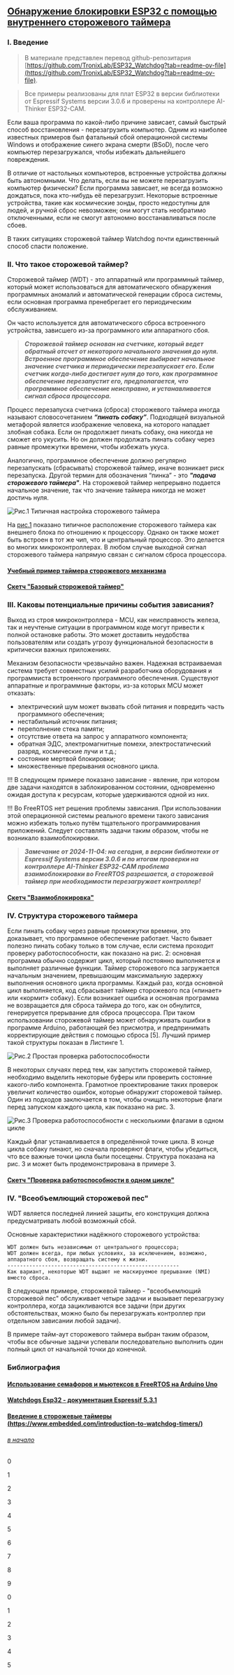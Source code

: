 ## [Обнаружение блокировки ESP32 с помощью внутреннего сторожевого таймера](https://github.com/TronixLab/ESP32_Watchdog?tab=readme-ov-file)

### I. Введение

> В материале представлен перевод github-репозитария [https://github.com/TronixLab/ESP32_Watchdog?tab=readme-ov-file](https://github.com/TronixLab/ESP32_Watchdog?tab=readme-ov-file).

> Все примеры реализованы для плат ESP32 в версии библиотеки от Espressif Systems версии 3.0.6 и проверены на контроллере AI-Thinker ESP32-CAM.

Если ваша программа по какой-либо причине зависает, самый быстрый способ восстановления - перезагрузить компьютер. Одним из наиболее известных примеров был фатальный сбой операционной системы Windows и отображение синего экрана смерти (BSoD), после чего компьютер перезагружался, чтобы избежать дальнейшего повреждения. 

В отличие от настольных компьютеров, встроенные устройства должны быть автономными. Что делать, если вы не можете перезагрузить компьютер физически? Если программа зависает, не всегда возможно дождаться, пока кто-нибудь eё перезагрузит. Некоторые встроенные устройства, такие как космические зонды, просто недоступны для людей, и ручной сброс невозможен; они могут стать необратимо отключенными, если не смогут автономно восстанавливаться после сбоев. 

В таких ситуациях сторожевой таймер Watchdog почти единственный способ спасти положение. 

### II. Что такое сторожевой таймер?

Сторожевой таймер (WDT) - это аппаратный или программный таймер, который может использоваться для автоматического обнаружения программных аномалий и автоматической генерации сброса системы, если основная программа пренебрегает его периодическим обслуживанием. 

Он часто используется для автоматического сброса встроенного устройства, зависшего из-за программного или аппаратного сбоя. 

> ***Сторожевой таймер основан на счетчике, который ведет обратный отсчет от некоторого начального значения до нуля. Встроенное программное обеспечение выбирает начальное значение счетчика и периодически перезапускает его. Если счетчик когда-либо достигает нуля до того, как программное обеспечение перезапустит его, предполагается, что программное обеспечение неисправно, и устанавливается сигнал сброса процессора.***

Процесс перезапуска счетчика (сброса) сторожевого таймера иногда называют словосочетанием ***“пинать собаку”***. Подходящей визуальной метафорой является изображение человека, на которого нападает злобная собака. Если он продолжает пинать собаку, она никогда не сможет его укусить. Но он должен продолжать пинать собаку через равные промежутки времени, чтобы избежать укуса. 

Аналогично, программное обеспечение должно регулярно перезапускать (сбрасывать) сторожевой таймер, иначе возникает риск перезапуска. Другой термин для обозначения “пинка” - это ***"подача сторожевого таймера"***. На сторожевой таймер непрерывно подается начальное значение, так что значение таймера никогда не может достичь нуля.

![Рис.1 Типичная настройка сторожевого таймера](A-typical-Watchdog-setup.jpg)

На [рис.1](#) показано типичное расположение сторожевого таймера как внешнего блока по отношению к процессору. Однако он также может быть встроен в тот же чип, что и центральный процессор. Это делается во многих микроконтроллерах. В любом случае выходной сигнал сторожевого таймера напрямую связан с сигналом сброса процессора.

#### [Учебный пример таймера сторожевого механизма](ex3-0-6_0_Watchdog/ex3-0-6_0_Watchdog.ino)

#### [Скетч "Базовый сторожевой таймер"](ex3-0-6_1_BasicWDT/ex3-0-6_1_BasicWDT.ino)

### III. Каковы потенциальные причины события зависания?

Выход из строя микроконтроллера - MCU, как неисправность железа, так и неучтеные ситуации в программном коде могут привести к полной остановке работы. Это может доставить неудобства пользователям или создать угрозу функциональной безопасности в критически важных приложениях. 

Механизм безопасности чрезвычайно важен. Надежная встраиваемая система требует совместных усилий разработчика оборудования и программиста встроенного программного обеспечения. Существуют аппаратные и программные факторы, из-за которых MCU может отказать:

- электрический шум может вызвать сбой питания и повредить часть программного обеспечения;
- нестабильный источник питания;
- переполнение стека памяти;
- отсутствие ответа на запрос у аппаратного компонента;
- обратная ЭДС, электромагнитные помехи, электростатический разряд, космические лучи и т.д.;
- состояние мертвой блокировки;
- множественные прерывания основного цикла.

!!! В следующем примере показано зависание -  явление, при котором две задачи находятся в заблокированном состоянии, одновременно ожидая доступа к ресурсам, которые удерживаются одной из них. 

!!! Во FreeRTOS нет решения проблемы зависания. При использовании этой операционной системы реального времени такого зависания можно избежать только путём тщательного программирования приложений. Следует составлять задачи таким образом, чтобы не возникало взаимоблокировки.

> ***Замечание от 2024-11-04: на сегодня, в версии библиотеки от Espressif Systems версии 3.0.6 и по итогам проверки на контроллере AI-Thinker ESP32-CAM проблема взаимоблокировки во  FreeRTOS разрешается, а сторожевой таймер при необходимости перезагружает контроллер!***

#### [Скетч "Взаимоблокировка"](ex3-0-6_2_DeadLockWDT/ex3-0-6_2_DeadLockWDT.ino)

### IV. Структура сторожевого таймера

Если пинать собаку через равные промежутки времени, это доказывает, что программное обеспечение работает. Часто бывает полезно пинать собаку только в том случае, если система проходит проверку работоспособности, как показано на рис. 2: основная программа обычно содержит цикл, который постоянно выполняется и выполняет различные функции. Таймер сторожевого пса загружается начальным значением, превышающим максимальную задержку выполнения основного цикла программы. Каждый раз, когда основной цикл выполняется, код сбрасывает таймер сторожевого пса («пинает» или «кормит» собаку). Если возникает ошибка и основная программа не возвращается для сброса таймера до того, как он обнулится, генерируется прерывание для сброса процессора. При таком использовании сторожевой таймер может обнаруживать ошибки в программе Arduino, работающей без присмотра, и предпринимать корректирующие действия с помощью сброса [5]. Лучший пример такой структуры показан в Листинге 1.

![Рис.2 Простая проверка работоспособности](prostaya-proverka-rabotosposobnosti.jpg)

В некоторых случаях перед тем, как запустить сторожевой таймер, необходимо выделить некоторые буферы или проверить состояние какого-либо компонента. Грамотное проектирование таких проверок увеличит количество ошибок, которые обнаружит сторожевой таймер. Один из подходов заключается в том, чтобы очищать некоторые флаги перед запуском каждого цикла, как показано на рис. 3.

![Рис.3 Проверка работоспособности с несколькими флагами в одном цикле](proverka-rabotosposobnosti-s-neskolkimi-flagami-v-odnom-cikle.jpg)

Каждый флаг устанавливается в определённой точке цикла. В конце цикла собаку пинают, но сначала проверяют флаги, чтобы убедиться, что все важные точки цикла были посещены. Структура показана на рис. 3 и может быть продемонстрирована в примере 3.

#### [Скетч "Проверка работоспособности в одном цикле"](ex3-0-6_3_SanityCheckSingleLoop/ex3-0-6_3_SanityCheckSingleLoop.ino)



### IV. "Всеобъемлющий сторожевой пес"

WDT является последней линией защиты, его конструкция должна предусматривать любой возможный сбой. 

Основные характеристики надёжного сторожевого устройства:

```
WDT должен быть независимым от центрального процессора;
WDT должен всегда, при любых условиях, за исключением, возможно, аппаратного сбоя, возвращать систему к жизни.
-------------------------------------------------------
Как вариант, некоторые WDT выдают не маскируемое прерывание (NMI) вместо сброса.
```
В следующем примере, сторожевой таймер - "всеобъемлющий сторожевой пес" обслуживает четыре задачи и вызывает перезагрузку контроллера, когда зацикливаются все задачи (при других обстоятельствах, можно было бы перезагружать контроллер при отдельном зависании любой задачи).

В примере тайм-аут сторожевого таймера выбран таким образом, чтобы все обычные задачи успевали последовательно выполнить один полный цикл от начальной точки до конечной. 


### Библиография

#### [Использование семафоров и мьютексов в FreeRTOS на Arduino Uno](https://microkontroller.ru/arduino-projects/ispolzovanie-semaforov-i-myuteksov-v-freertos-na-arduino-uno/)

#### [Watchdogs Esp32 - документация Espressif 5.3.1](https://docs.espressif.com/projects/esp-idf/en/v5.3.1/esp32/api-reference/system/wdts.html) 

#### [Введение в сторожевые таймеры (https://www.embedded.com/introduction-to-watchdog-timers/)](https://www.embedded.com/introduction-to-watchdog-timers/)




###### [в начало](#kvizzy)

0

1

2

3

4

5

6

7

8

9

0

1

2

3

4

5




